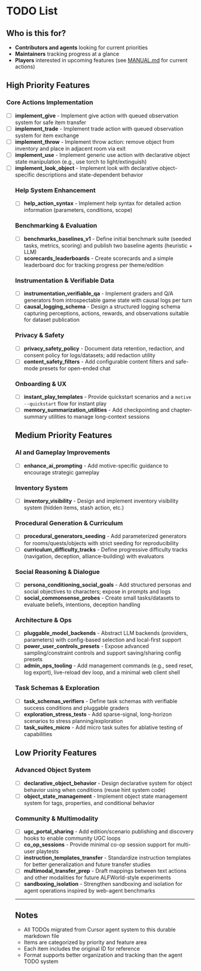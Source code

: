 # TODO List

## Who is this for?

- **Contributors and agents** looking for current priorities
- **Maintainers** tracking progress at a glance
- **Players** interested in upcoming features (see [MANUAL.md](MANUAL.md) for current actions)

## High Priority Features

### Core Actions Implementation
- [ ] **implement_give** - Implement give action with queued observation system for safe item transfer
- [ ] **implement_trade** - Implement trade action with queued observation system for item exchange  
- [ ] **implement_throw** - Implement throw action: remove object from inventory and place in adjacent room via exit
- [ ] **implement_use** - Implement generic use action with declarative object state manipulation (e.g., use torch to light/extinguish)
- [ ] **implement_look_object** - Implement look <object> with declarative object-specific descriptions and state-dependent behavior

### Help System Enhancement
- [ ] **help_action_syntax** - Implement help <action> syntax for detailed action information (parameters, conditions, scope)

### Benchmarking & Evaluation
- [ ] **benchmarks_baselines_v1** - Define initial benchmark suite (seeded tasks, metrics, scoring) and publish two baseline agents (heuristic + LLM)
- [ ] **scorecards_leaderboards** - Create scorecards and a simple leaderboard doc for tracking progress per theme/edition

### Instrumentation & Verifiable Data
- [ ] **instrumentation_verifiable_qa** - Implement graders and Q/A generators from introspectable game state with causal logs per turn
- [ ] **causal_logging_schema** - Design a structured logging schema capturing perceptions, actions, rewards, and observations suitable for dataset publication

### Privacy & Safety
- [ ] **privacy_safety_policy** - Document data retention, redaction, and consent policy for logs/datasets; add redaction utility
- [ ] **content_safety_filters** - Add configurable content filters and safe-mode presets for open-ended chat

### Onboarding & UX
- [ ] **instant_play_templates** - Provide quickstart scenarios and a `motive --quickstart` flow for instant play
- [ ] **memory_summarization_utilities** - Add checkpointing and chapter-summary utilities to manage long-context sessions

## Medium Priority Features

### AI and Gameplay Improvements
- [ ] **enhance_ai_prompting** - Add motive-specific guidance to encourage strategic gameplay

### Inventory System
- [ ] **inventory_visibility** - Design and implement inventory visibility system (hidden items, stash action, etc.)

### Procedural Generation & Curriculum
- [ ] **procedural_generators_seeding** - Add parameterized generators for rooms/quests/objects with strict seeding for reproducibility
- [ ] **curriculum_difficulty_tracks** - Define progressive difficulty tracks (navigation, deception, alliance-building) with evaluators

### Social Reasoning & Dialogue
- [ ] **persona_conditioning_social_goals** - Add structured personas and social objectives to characters; expose in prompts and logs
- [ ] **social_commonsense_probes** - Create small tasks/datasets to evaluate beliefs, intentions, deception handling

### Architecture & Ops
- [ ] **pluggable_model_backends** - Abstract LLM backends (providers, parameters) with config-based selection and local-first support
- [ ] **power_user_controls_presets** - Expose advanced sampling/constraint controls and support saving/sharing config presets
- [ ] **admin_ops_tooling** - Add management commands (e.g., seed reset, log export), live-reload dev loop, and a minimal web client shell

### Task Schemas & Exploration
- [ ] **task_schemas_verifiers** - Define task schemas with verifiable success conditions and pluggable graders
- [ ] **exploration_stress_tests** - Add sparse-signal, long-horizon scenarios to stress planning/exploration
- [ ] **task_suites_micro** - Add micro task suites for ablative testing of capabilities

## Low Priority Features

### Advanced Object System
- [ ] **declarative_object_behavior** - Design declarative system for object behavior using when conditions (reuse hint system code)
- [ ] **object_state_management** - Implement object state management system for tags, properties, and conditional behavior

### Community & Multimodality
- [ ] **ugc_portal_sharing** - Add edition/scenario publishing and discovery hooks to enable community UGC loops
- [ ] **co_op_sessions** - Provide minimal co-op session support for multi-user playtests
- [ ] **instruction_templates_transfer** - Standardize instruction templates for better generalization and future transfer studies
- [ ] **multimodal_transfer_prep** - Draft mappings between text actions and other modalities for future ALFWorld-style experiments
- [ ] **sandboxing_isolation** - Strengthen sandboxing and isolation for agent operations inspired by web-agent benchmarks

---

## Notes

- All TODOs migrated from Cursor agent system to this durable markdown file
- Items are categorized by priority and feature area
- Each item includes the original ID for reference
- Format supports better organization and tracking than the agent TODO system
